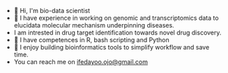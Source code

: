 - 👋 Hi, I'm bio-data scientist
- 👀 I have experience in working on genomic and transcriptomics data to elucidata molecular mechanism underpinning diseases. 
- I am intrested in drug target identification towards novel drug discovery. 
- 🌱 I have competences in R, bash scripting and Python
- 💞️ I enjoy building bioinformatics tools to simplify workflow and save time. 
- You can reach me on ifedayoo.ojo@gmail.com
